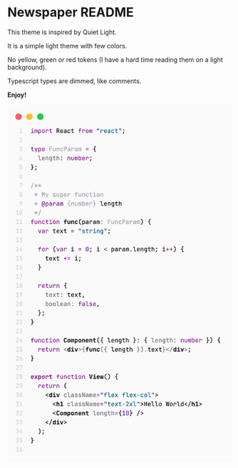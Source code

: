 # Newspaper README

This theme is inspired by Quiet Light.

It is a simple light theme with few colors.

No yellow, green or red tokens (I have a hard time reading them on a light background).

Typescript types are dimmed, like comments.

**Enjoy!**

![](https://raw.githubusercontent.com/rphlmr/vscode-theme-newspaper/master/screenshots/preview.png)

